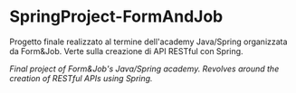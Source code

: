 # SpringProject-FormAndJob

Progetto finale realizzato al termine dell'academy Java/Spring organizzata da Form&Job. Verte sulla creazione di API RESTful con Spring.

_Final project of Form&Job's Java/Spring academy. Revolves around the creation of RESTful APIs using Spring._
